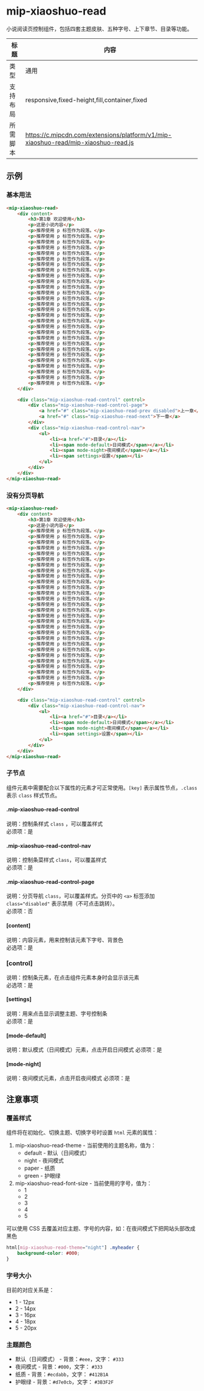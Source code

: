 # mip-xiaoshuo-read

小说阅读页控制组件，包括四套主题皮肤、五种字号、上下章节、目录等功能。

标题|内容
----|----
类型|通用
支持布局|responsive,fixed-height,fill,container,fixed
所需脚本|https://c.mipcdn.com/extensions/platform/v1/mip-xiaoshuo-read/mip-xiaoshuo-read.js

## 示例

### 基本用法
```html
<mip-xiaoshuo-read>
    <div content>
        <h3>第1章 欢迎使用</h3>
        <p>这是小说内容</p>
        <p>推荐使用 p 标签作为段落。</p>
        <p>推荐使用 p 标签作为段落。</p>
        <p>推荐使用 p 标签作为段落。</p>
        <p>推荐使用 p 标签作为段落。</p>
        <p>推荐使用 p 标签作为段落。</p>
        <p>推荐使用 p 标签作为段落。</p>
        <p>推荐使用 p 标签作为段落。</p>
        <p>推荐使用 p 标签作为段落。</p>
        <p>推荐使用 p 标签作为段落。</p>
        <p>推荐使用 p 标签作为段落。</p>
        <p>推荐使用 p 标签作为段落。</p>
        <p>推荐使用 p 标签作为段落。</p>
        <p>推荐使用 p 标签作为段落。</p>
        <p>推荐使用 p 标签作为段落。</p>
        <p>推荐使用 p 标签作为段落。</p>
        <p>推荐使用 p 标签作为段落。</p>
        <p>推荐使用 p 标签作为段落。</p>
        <p>推荐使用 p 标签作为段落。</p>
        <p>推荐使用 p 标签作为段落。</p>
        <p>推荐使用 p 标签作为段落。</p>
        <p>推荐使用 p 标签作为段落。</p>
        <p>推荐使用 p 标签作为段落。</p>
        <p>推荐使用 p 标签作为段落。</p>
        <p>推荐使用 p 标签作为段落。</p>
        <p>推荐使用 p 标签作为段落。</p>
        <p>推荐使用 p 标签作为段落。</p>
        <p>推荐使用 p 标签作为段落。</p>
        <p>推荐使用 p 标签作为段落。</p>
    </div>

    <div class="mip-xiaoshuo-read-control" control>
        <div class="mip-xiaoshuo-read-control-page">
            <a href="#" class="mip-xiaoshuo-read-prev disabled">上一章</a>
            <a href="#" class="mip-xiaoshuo-read-next">下一章</a>
        </div>
        <div class="mip-xiaoshuo-read-control-nav">
            <ul>
                <li><a href="#">目录</a></li>
                <li><span mode-default>日间模式</span></a></li>
                <li><span mode-night>夜间模式</span></a></li>
                <li><span settings>设置</span></li>
            </ul>
        </div>
    </div>
</mip-xiaoshuo-read>
```


### 没有分页导航
```html
<mip-xiaoshuo-read>
    <div content>
        <h3>第1章 欢迎使用</h3>
        <p>这是小说内容</p>
        <p>推荐使用 p 标签作为段落。</p>
        <p>推荐使用 p 标签作为段落。</p>
        <p>推荐使用 p 标签作为段落。</p>
        <p>推荐使用 p 标签作为段落。</p>
        <p>推荐使用 p 标签作为段落。</p>
        <p>推荐使用 p 标签作为段落。</p>
        <p>推荐使用 p 标签作为段落。</p>
        <p>推荐使用 p 标签作为段落。</p>
        <p>推荐使用 p 标签作为段落。</p>
        <p>推荐使用 p 标签作为段落。</p>
        <p>推荐使用 p 标签作为段落。</p>
        <p>推荐使用 p 标签作为段落。</p>
        <p>推荐使用 p 标签作为段落。</p>
        <p>推荐使用 p 标签作为段落。</p>
        <p>推荐使用 p 标签作为段落。</p>
        <p>推荐使用 p 标签作为段落。</p>
        <p>推荐使用 p 标签作为段落。</p>
        <p>推荐使用 p 标签作为段落。</p>
        <p>推荐使用 p 标签作为段落。</p>
        <p>推荐使用 p 标签作为段落。</p>
        <p>推荐使用 p 标签作为段落。</p>
        <p>推荐使用 p 标签作为段落。</p>
        <p>推荐使用 p 标签作为段落。</p>
        <p>推荐使用 p 标签作为段落。</p>
        <p>推荐使用 p 标签作为段落。</p>
        <p>推荐使用 p 标签作为段落。</p>
        <p>推荐使用 p 标签作为段落。</p>
        <p>推荐使用 p 标签作为段落。</p>
    </div>

    <div class="mip-xiaoshuo-read-control" control>
        <div class="mip-xiaoshuo-read-control-nav">
            <ul>
                <li><a href="#">目录</a></li>
                <li><span mode-default>日间模式</span></a></li>
                <li><span mode-night>夜间模式</span></a></li>
                <li><span settings>设置</span></li>
            </ul>
        </div>
    </div>
</mip-xiaoshuo-read>
```

### 子节点

组件元素中需要配合以下属性的元素才可正常使用。`[key]` 表示属性节点，`.class` 表示 `class` 样式节点。

#### .mip-xiaoshuo-read-control

说明：控制条样式 `class` ，可以覆盖样式  
必须项：是  

#### .mip-xiaoshuo-read-control-nav

说明：控制条菜样式 `class`，可以覆盖样式  
必须项：是  

#### .mip-xiaoshuo-read-control-page

说明：分页导航 `class`，可以覆盖样式。分页中的 `<a>` 标签添加 `class="disabled"` 表示禁用（不可点击跳转）。  
必须项：否  

#### [content]

说明：内容元素，用来控制该元素下字号、背景色  
必选项：是  

### [control]

说明：控制条元素，在点击组件元素本身时会显示该元素  
必选项：是  

#### [settings]

说明：用来点击显示调整主题、字号控制条  
必须项：是  

#### [mode-default]

说明：默认模式（日间模式）元素，点击开启日间模式
必须项：是  

#### [mode-night]

说明：夜间模式元素，点击开启夜间模式
必须项：是  

## 注意事项

### 覆盖样式

组件将在初始化、切换主题、切换字号时设置 `html` 元素的属性：

1. mip-xiaoshuo-read-theme - 当前使用的主题名称，值为：
    - default - 默认（日间模式）
    - night - 夜间模式
    - paper - 纸质
    - green - 护眼绿
2. mip-xiaoshuo-read-font-size - 当前使用的字号，值为：
    - 1
    - 2
    - 3
    - 4
    - 5

可以使用 CSS 去覆盖对应主题、字号的内容，如：在夜间模式下把网站头部改成黑色

```css
html[mip-xiaoshuo-read-theme="night"] .myheader {
    background-color: #000;
}
```

### 字号大小

目前的对应关系是：

- 1 - 12px
- 2 - 14px
- 3 - 16px
- 4 - 18px
- 5 - 20px

### 主题颜色

- 默认（日间模式） - 背景：`#eee`，文字： `#333`
- 夜间模式 - 背景：`#000`，文字： `#333`
- 纸质 - 背景：`#ecdabb`，文字： `#412B1A`
- 护眼绿 - 背景：`#d7e0cb`，文字： `#3B3F2F`
